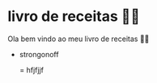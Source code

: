 # livro de receitas :woman_cook:

 Ola bem vindo ao meu livro de receitas :man_astronaut:

- strongonoff

  = hfjfjjf
